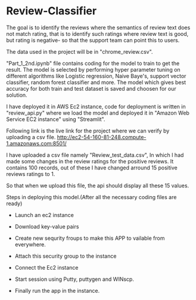 # Review-Classifier
The goal is to identify the reviews where the semantics of review text does not match rating, that is to identify such ratings where review text is good, but rating is negative- so that the support team can point this to users.

The data used in the project will be in "chrome_review.csv".

"Part_1_2nd.ipynb" file contains coding for the model to train to get the result.
The model is selected by performing hyper parameter tuning on different algorithms like Logistic regression, Naive Baye's, support vector classifier, random forest classifier and more. The model which gives best accuracy for both train and test dataset is saved and choosen for our solution.

I have deployed it in AWS Ec2 instance, code for deployment is written in "review_api.py" where we load the model and deployed it in "Amazon Web Service EC2 instance" using "Streamlit".

Following link is the live link for the project where we can verify by uploading a csv file.
http://ec2-54-160-81-248.compute-1.amazonaws.com:8501/

I have uploaded a csv file namely "Review_test_data.csv", In which I had made some changes in the review ratings for the positive reviews. It contains 100 records, out of these I have changed arround 15 positive reviews ratings to 1.

So that when we upload this file, the api should display all these 15 values.

Steps in deploying this model.(After all the necessary coding files are ready)

  * Launch an ec2 instance

  * Download key-value pairs
  
  * Create new sequrity froups to make this APP to vailable from everywhere.
  
  * Attach this security group to the instance
  
  * Connect the Ec2 instance
  
  * Start session using Putty, puttygen and WINscp.
  
  * Finally run the app in the instance.
